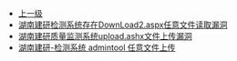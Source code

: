 * [上一级](docs/wy876_poc/)
* [湖南建研检测系统存在DownLoad2.aspx任意文件读取漏洞](docs/wy876_poc/%E6%B9%96%E5%8D%97%E5%BB%BA%E7%A0%94%E6%A3%80%E6%B5%8B%E7%B3%BB%E7%BB%9F/%E6%B9%96%E5%8D%97%E5%BB%BA%E7%A0%94%E6%A3%80%E6%B5%8B%E7%B3%BB%E7%BB%9F%E5%AD%98%E5%9C%A8DownLoad2.aspx%E4%BB%BB%E6%84%8F%E6%96%87%E4%BB%B6%E8%AF%BB%E5%8F%96%E6%BC%8F%E6%B4%9E.md)
* [湖南建研质量监测系统upload.ashx文件上传漏洞](docs/wy876_poc/%E6%B9%96%E5%8D%97%E5%BB%BA%E7%A0%94%E6%A3%80%E6%B5%8B%E7%B3%BB%E7%BB%9F/%E6%B9%96%E5%8D%97%E5%BB%BA%E7%A0%94%E8%B4%A8%E9%87%8F%E7%9B%91%E6%B5%8B%E7%B3%BB%E7%BB%9Fupload.ashx%E6%96%87%E4%BB%B6%E4%B8%8A%E4%BC%A0%E6%BC%8F%E6%B4%9E.md)
* [湖南建研-检测系统 admintool 任意文件上传](docs/wy876_poc/%E6%B9%96%E5%8D%97%E5%BB%BA%E7%A0%94%E6%A3%80%E6%B5%8B%E7%B3%BB%E7%BB%9F/%E6%B9%96%E5%8D%97%E5%BB%BA%E7%A0%94-%E6%A3%80%E6%B5%8B%E7%B3%BB%E7%BB%9F%20admintool%20%E4%BB%BB%E6%84%8F%E6%96%87%E4%BB%B6%E4%B8%8A%E4%BC%A0.md)
